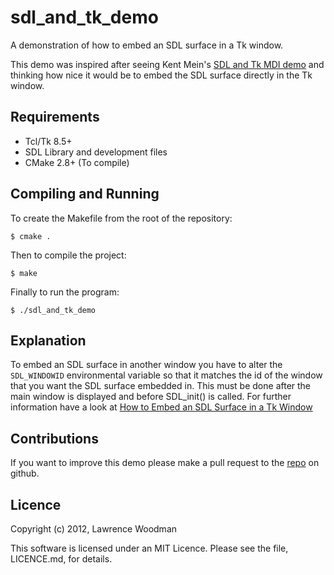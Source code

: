 sdl\_and\_tk\_demo
===============
A demonstration of how to embed an SDL surface in a Tk window.

This demo was inspired after seeing Kent Mein's [SDL and Tk MDI demo](http://www.libsdl.org/projects/tcl-demo/) and thinking how nice it would be to embed the SDL surface directly in the Tk window.

Requirements
------------
*  Tcl/Tk 8.5+
*  SDL Library and development files
*  CMake 2.8+ (To compile)

Compiling and Running
---------------------
To create the Makefile from the root of the repository:

    $ cmake .

Then to compile the project:

    $ make

Finally to run the program:

    $ ./sdl_and_tk_demo

Explanation
-----------
To embed an SDL surface in another window you have to alter the `SDL_WINDOWID` environmental variable so that it matches the id of the window that you want the SDL surface embedded in.  This must be done after the main window is displayed and before SDL_init() is called.  For further information have a look at [How to Embed an SDL Surface in a Tk Window](http://techtinkering.com/2012/06/26/embedding-an-sdl-surface-in-a-tk-window/)

Contributions
-------------
If you want to improve this demo please make a pull request to the [repo](https://github.com/LawrenceWoodman/sdl_and_tk_demo) on github.

Licence
-------
Copyright (c) 2012, Lawrence Woodman

This software is licensed under an MIT Licence.  Please see the file, LICENCE.md, for details.
